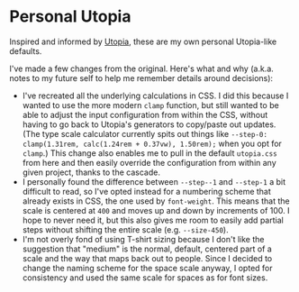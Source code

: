 # Personal Utopia

Inspired and informed by [Utopia](https://utopia.fyi), these are my own personal Utopia-like defaults.

I've made a few changes from the original. Here's what and why (a.k.a. notes to my future self to help me remember details around decisions):

- I've recreated all the underlying calculations in CSS. I did this because I wanted to use the more modern `clamp` function, but still wanted to be able to adjust the input configuration from within the CSS, without having to go back to Utopia's generators to copy/paste out updates. (The type scale calculator currently spits out things like `--step-0: clamp(1.31rem, calc(1.24rem + 0.37vw), 1.50rem);` when you opt for `clamp`.) This change also enables me to pull in the default `utopia.css` from here and then easily override the configuration from within any given project, thanks to the cascade.
- I personally found the difference between `--step--1` and `--step-1` a bit difficult to read, so I've opted instead for a numbering scheme that already exists in CSS, the one used by `font-weight`. This means that the scale is centered at `400` and moves up and down by increments of 100. I hope to never need it, but this also gives me room to easily add partial steps without shifting the entire scale (e.g. `--size-450`).
- I'm not overly fond of using T-shirt sizing because I don't like the suggestion that "medium" is the normal, default, centered part of a scale and the way that maps back out to people. Since I decided to change the naming scheme for the space scale anyway, I opted for consistency and used the same scale for spaces as for font sizes.
